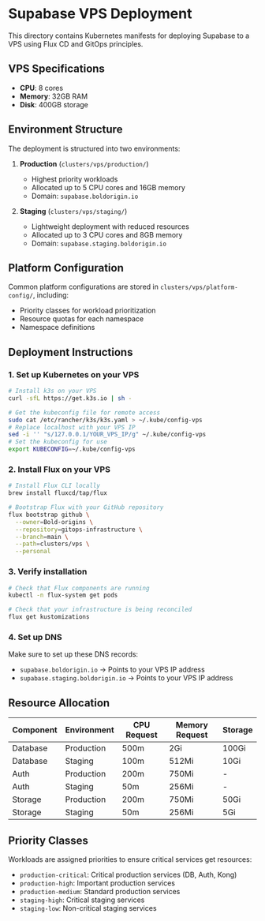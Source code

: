 # Supabase VPS Deployment

This directory contains Kubernetes manifests for deploying Supabase to a VPS using Flux CD and GitOps principles.

## VPS Specifications

- **CPU**: 8 cores
- **Memory**: 32GB RAM
- **Disk**: 400GB storage

## Environment Structure

The deployment is structured into two environments:

1. **Production** (`clusters/vps/production/`)
   - Highest priority workloads
   - Allocated up to 5 CPU cores and 16GB memory
   - Domain: `supabase.boldorigin.io`

2. **Staging** (`clusters/vps/staging/`)
   - Lightweight deployment with reduced resources
   - Allocated up to 3 CPU cores and 8GB memory
   - Domain: `supabase.staging.boldorigin.io`

## Platform Configuration

Common platform configurations are stored in `clusters/vps/platform-config/`, including:

- Priority classes for workload prioritization
- Resource quotas for each namespace
- Namespace definitions

## Deployment Instructions

### 1. Set up Kubernetes on your VPS

```bash
# Install k3s on your VPS
curl -sfL https://get.k3s.io | sh -

# Get the kubeconfig file for remote access
sudo cat /etc/rancher/k3s/k3s.yaml > ~/.kube/config-vps
# Replace localhost with your VPS IP
sed -i '' "s/127.0.0.1/YOUR_VPS_IP/g" ~/.kube/config-vps
# Set the kubeconfig for use
export KUBECONFIG=~/.kube/config-vps
```

### 2. Install Flux on your VPS

```bash
# Install Flux CLI locally
brew install fluxcd/tap/flux

# Bootstrap Flux with your GitHub repository
flux bootstrap github \
  --owner=Bold-origins \
  --repository=gitops-infrastructure \
  --branch=main \
  --path=clusters/vps \
  --personal
```

### 3. Verify installation

```bash
# Check that Flux components are running
kubectl -n flux-system get pods

# Check that your infrastructure is being reconciled
flux get kustomizations
```

### 4. Set up DNS

Make sure to set up these DNS records:

- `supabase.boldorigin.io` → Points to your VPS IP address
- `supabase.staging.boldorigin.io` → Points to your VPS IP address

## Resource Allocation

| Component | Environment | CPU Request | Memory Request | Storage |
|-----------|------------|-------------|---------------|---------|
| Database  | Production | 500m        | 2Gi           | 100Gi   |
| Database  | Staging    | 100m        | 512Mi         | 10Gi    |
| Auth      | Production | 200m        | 750Mi         | -       |
| Auth      | Staging    | 50m         | 256Mi         | -       |
| Storage   | Production | 200m        | 750Mi         | 50Gi    |
| Storage   | Staging    | 50m         | 256Mi         | 5Gi     |

## Priority Classes

Workloads are assigned priorities to ensure critical services get resources:

- `production-critical`: Critical production services (DB, Auth, Kong)
- `production-high`: Important production services
- `production-medium`: Standard production services
- `staging-high`: Critical staging services
- `staging-low`: Non-critical staging services 